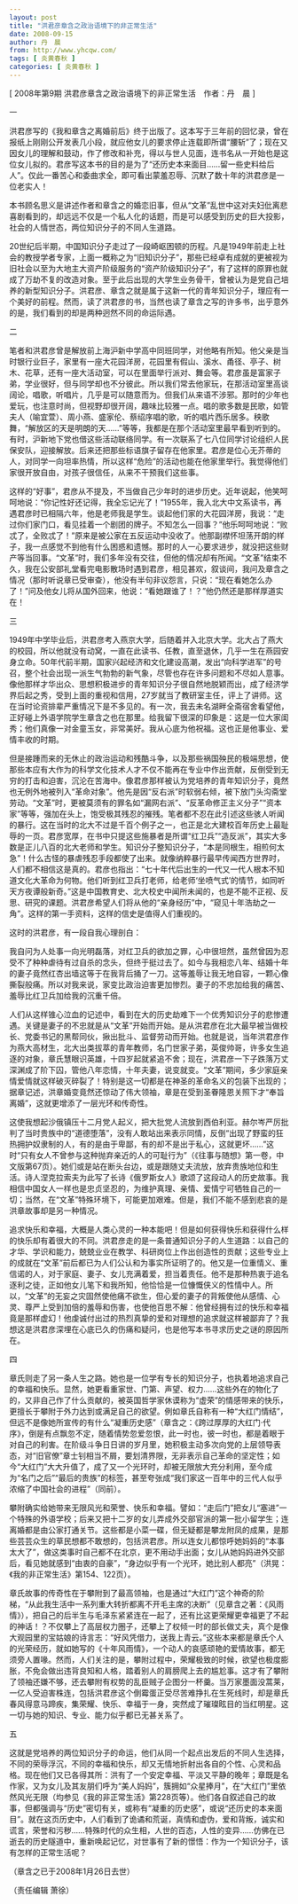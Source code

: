 ```yaml
---
layout: post
title: "洪君彦章含之政治语境下的非正常生活"
date: 2008-09-15
author: 丹　晨
from: http://www.yhcqw.com/
tags: [ 炎黄春秋 ]
categories: [ 炎黄春秋 ]
---
```



[ 2008年第9期 洪君彦章含之政治语境下的非正常生活　作者：丹　晨 ]

一


洪君彦写的《我和章含之离婚前后》终于出版了。这本写于三年前的回忆录，曾在报纸上刚刚公开发表几小段，就应他女儿的要求停止连载即所谓“腰斩”了；现在又因女儿的理解和鼓动，作了修改和补充，得以与世人见面，连书名从一开始也是这位女儿拟的。君彦写这本书的目的是为了“还历史本来面目……留一些史料给后人”。仅此一番苦心和委曲求全，即可看出蒙羞忍辱、沉默了数十年的洪君彦是一位老实人！


本书顾名思义是讲述作者和章含之的婚恋旧事，但从“文革”乱世中这对夫妇仳离悲喜剧看到的，却远远不仅是一个私人化的话题，而是可以感受到历史的巨大投影，社会的人情世态，两位知识分子的不同人生道路。


20世纪后半期，中国知识分子走过了一段崎岖困顿的历程。凡是1949年前走上社会的教授学者专家，上面一概称之为“旧知识分子”，那些已经卓有成就的更被视为旧社会以至为大地主大资产阶级服务的“资产阶级知识分子”，有了这样的原罪也就成了万劫不复的改造对象。至于此后出现的大学生业务骨干，曾被认为是党自己培养的新型知识分子。洪君彦、章含之就是属于这新一代的青年知识分子，理应有一个美好的前程。然而，读了洪君彦的书，当然也读了章含之写的许多书，出乎意外的是，我们看到的却是两种迥然不同的命运际遇。

二


笔者和洪君彦曾是解放前上海沪新中学高中同班同学，对他略有所知。他父亲是当时银行业巨子，家里有一座大花园洋房，花园里有假山、溪水、甬径、亭子、树木、花草，还有一座大活动室，可以在里面举行派对、舞会等。君彦虽是富家子弟，学业很好，但与同学却也不分彼此。所以我们常去他家玩，在那活动室里高谈阔论，唱歌，听唱片，几乎是可以随意而为。但我们从来语不涉邪。那时的少年也爱玩，也注意时尚，但视野却很开阔，趣味比较雅一点。唱的歌多数是民歌，如管夫人（喻宜萱）、周小燕、盛家伦、蔡绍序唱的歌，听的唱片西乐居多。秧歌舞，“解放区的天是明朗的天……”等等，我都是在那个活动室里最早看到听到的。有时，沪新地下党也借这些活动联络同学。有一次联系了七八位同学讨论组织人民保安队，迎接解放。后来还把那些标语旗子留存在他家里。君彦是位心无芥蒂的人，对同学一向坦率热情，所以这样“危险”的活动也能在他家里举行。我觉得他们家很开放自由，对孩子很信任，从来不干预我们这些事。


这样的“好事”，君彦从不提及，不当做自己少年时的进步历史。近年说起，他笑呵呵地说：“你记性好还记得，我全忘记光了！”1955年，我入北大中文系读书，再遇君彦时已相隔六年，他是老师我是学生。谈起他们家的大花园洋房，我说：“走过你们家门口，看见挂着一个剧团的牌子。不知怎么一回事？”他乐呵呵地说：“败忒了，全败忒了！”原来是被公家在五反运动中没收了。他那副襟怀坦荡开朗的样子，我一点感觉不到他有什么困惑和遗憾。那时的人一心要求进步，就没把这些财产等当回事。“文革”时，我们多年没有交往，但他的情况却有所闻。“文革”结束不久，我在公安部礼堂看完电影散场时遇到君彦，相见甚欢，叙谈间，我问及章含之情况（那时听说章已受审查），他没有半句非议怨言，只说：“现在看她怎么办了！”问及他女儿将从国外回来，他说：“看她跟谁了！？”他仍然还是那样厚道实在！

三


1949年中学毕业后，洪君彦考入燕京大学，后随着并入北京大学。北大占了燕大的校园，所以他就没有动窝，一直在此读书、任教，直至退休，几乎一生在燕园安身立命。50年代前半期，国家兴起经济和文化建设高潮，发出“向科学进军”的号召，整个社会出现一派生气勃勃的新气象，尽管也存在许多问题和不尽如人意事。像他那样才华出众、思想积极进步的青年知识分子很自然地脱颖而出，成了经济学界后起之秀，受到上面的重视和信用，27岁就当了教研室主任，评上了讲师。这在当时论资排辈严重情况下是不多见的。有一次，我去未名湖畔全斋宿舍看望他，正好碰上外语学院学生章含之也在那里。给我留下很深的印象是：这是一位大家闺秀；他们真像一对金童玉女，非常美好。我从心底为他祝福。这也正是他事业、爱情丰收的时期。


但是接踵而来的无休止的政治运动和残酷斗争，以及那些祸国殃民的极端思想，使那些本应有大作为的科学文化技术人才不仅不能再在专业中作出贡献，反倒受到无穷的打击和迫害，沉沦在苦海中。像君彦那样被认为党培养的青年知识分子，竟然也无例外地被列入“革命对象”。他先是因“反右派”时软弱右倾，被下放门头沟斋堂劳动。“文革”时，更被莫须有的罪名如“漏网右派”、“反革命修正主义分子”“资本家”等等，强加在头上，饱受极其残忍的摧残。笔者都不忍在此引述这些骇人听闻的暴行。这在当时的北大不过是千百个例子之一，也正是北大建校百年历史上最耻辱的一页。君彦宽厚，在书中只提这些施暴者是所谓“红卫兵”“造反派”，其实大多数是正儿八百的北大老师和学生。知识分子整知识分子，“本是同根生，相煎何太急”！什么古怪的暴虐残忍手段都使了出来。就像纳粹暴行最早传闻西方世界时，人们都不相信这是真的。君彦也指出：“七十年代后出生的一代又一代人根本不知道文化大革命为何物。他们听到红卫兵打老师，给老师‘坐喷气式’的情节，如同听天方夜谭般新奇。”这是中国教育史、北大校史中闻所未闻的，也是不能不正视、反思、研究的课题。洪君彦希望人们将从他的“亲身经历”中，“窥见十年浩劫之一角”。这样的第一手资料，这样的信史是值得人们重视的。

这时的洪君彦，有一段自我心理剖白：


我自问为人处事一向光明磊落，对红卫兵的欲加之罪，心中很坦然，虽然曾因为忍受不了种种虐待有过自杀的念头，但终于挺过去了。如今与我相恋八年、结婚十年的妻子竟然红杏出墙这等于在我背后捅了一刀。这等羞辱让我无地自容，一颗心像撕裂般痛。所以对我来说，家变比政治迫害更加惨烈。妻子的不忠加给我的痛苦、羞辱比红卫兵加给我的沉重千倍。


人们从这样锥心泣血的记述中，看到在大的历史劫难下一个优秀知识分子的悲惨遭遇。关键是妻子的不忠就是从“文革”开始而开始。是从洪君彦在北大最早被当做校长、党委书记的黑帮同伙，揪出批斗、监督劳动而开始。也就是说，当年洪君彦作为燕大高材生，北大出类拔萃的青年教师，名门世家子弟，英俊帅哥，许多女生追逐的对象，章氏慧眼识英雄，十四岁起就紧追不舍；现在，洪君彦一下子跌落万丈深渊成了阶下囚，管他八年恋情，十年夫妻，说变就变。“文革”期间，多少家庭亲情爱情就这样破灭碎裂了！特别是这一切都是在神圣的革命名义的包装下出现的；据章记述，洪章婚变竟然还惊动了伟大领袖，章是在受到圣眷隆恩关照下才“奉旨离婚”，这就更增添了一层光环和传奇性。


这使我想起沙俄镇压十二月党人起义，把大批党人流放到西伯利亚。赫尔岑严厉批判了当时贵族中的“道德堕落”，没有人敢站出来表示同情，反倒“出现了野蛮的狂热拥护奴隶制的人，有的是由于卑鄙，有的却不是出于私心，这就更坏……”这时“只有女人不曾参与这种抛弃亲近的人的可耻行为”（《往事与随想》第一卷，中文版第67页）。她们或是站在断头台边，或是跟随丈夫流放，放弃贵族地位和生活。诗人涅克拉索夫为此写了长诗《俄罗斯女人》歌颂了这段动人的历史故事。我相信中国女人一样也是忠贞坚忍的，为维护真理、亲情、爱情宁可牺牲自己的一切；当然，在“文革”特殊环境下，可能更加艰难。但是，我们不能不感到悲哀的是洪章故事却是另一种情况。


追求快乐和幸福，大概是人类心灵的一种本能吧！但是如何获得快乐和获得什么样的快乐却有着很大的不同。洪君彦走的是一条普通知识分子的人生道路：以自己的才华、学识和能力，兢兢业业在教学、科研岗位上作出创造性的贡献；这些专业上的成就在“文革”前后都已为人们公认和为事实所证明了的。他又是一位重情义、重信诺的人，对于家庭、妻子、女儿充满着爱，担当着责任。他不是那种热衷于追名逐利之徒，正如他女儿笔下和我所知，他恰恰是一位慷慨侠义的性情中人。所以，“文革”的无妄之灾固然使他痛不欲生，但心爱的妻子的背叛使他从感情、心灵、尊严上受到加倍的羞辱和伤害，也使他百思不解：他曾经拥有过的快乐和幸福竟是那样虚幻！他虔诚付出过的热烈真挚的爱和对理想的追求就这样被鄙弃了？我想这是洪君彦深埋在心底已久的伤痛和疑问，也是他写本书寻求历史之谜的原因所在。

四


章氏则走了另一条人生之路。她也是一位学有专长的知识分子，也执着地追求自己的幸福和快乐。显然，她更看重家世、门第、声望、权力……这些外在的物化了的，又非自己作了什么贡献的，被英国哲学家休谟称为“虚荣”的情感带来的快乐，更擅长于攀附于外力达到或满足自己的欲望。例如章氏自称有一种“大红门情结”，但远不是像她所宣传的有什么“凝重历史感”（章含之：《跨过厚厚的大红门·代序》，倒是有点飘忽不定，随着情势忽爱忽恨，此一时也，彼一时也，都是着眼于对自己的利害。在阶级斗争日日讲的岁月里，她积极主动多次向党的上层领导表态，对“旧官僚”章士钊相当不屑，要划清界限，无非表示自己革命的坚定性；如今“大红门”大大升值了，成了又一个光环时，却被无限放大充分利用，至今成为“名门之后”“最后的贵族”的标签，甚至夸张成“我们家这一百年中的三代人似乎浓缩了中国社会的进程”（同前）。


攀附确实给她带来无限风光和荣誉、快乐和幸福。譬如：“走后门”把女儿“塞进”一个特殊的外语学校；后来又把十二岁的女儿弄成外交部官派的第一批小留学生；连离婚都是由公家打通关节。这些都是小菜一碟，但无疑都是攀龙附凤的成果，是那些芸芸众生的草民想都不敢想的，包括洪君彦。所以连女儿都惊呼她妈妈的“本事太大了”，做这类事时自己都不在北京，更不用动手出面；女儿从她妈妈进外交部后，看见她就感到“由衷的自豪”，“身边似乎有一个光环，她比别人都亮”（洪晃：《我的非正常生活》第154、122页）。


章氏故事的传奇性在于攀附到了最高领袖，也是通过“大红门”这个神奇的阶梯，“从此我生活中一系列重大转折都离不开毛主席的决断”（见章含之著：《风雨情》），把自己的后半生与毛泽东紧紧连在一起了，还有比这更荣耀更幸福更了不起的神话！？不仅攀上了高层权力圈子，还攀上了权倾一时的部长做丈夫，真个是像大观园里的宝姑娘的诗言志：“好风凭借力，送我上青云。”这些本来都是章氏个人的光荣经历，就如她写的《十年风雨情》，一个动人的哀感顽艳的爱情故事，都无须旁人置喙。然而，人们关注的是，攀附过程中，荣耀极致的时候，欲望也极度膨胀，不免会做出违背良知和人格，踏着别人的肩膀爬上去的尴尬事。这才有了攀附了领袖还嫌不够，还去攀附有权势的乱臣贼子企图分一杯羹。当万家墨面没蒿莱，一亿人受迫害株连，包括洪君彦这个倒霉蛋正受尽苦难挣扎在生死线时，却是章氏春风得意马蹄疾，集荣耀、快乐、幸福于一身，突然成了璀璨眩目的当红明星。这一切与她的知识、专业、能力似乎都已无甚关系了。

五


这就是党培养的两位知识分子的命运，他们从同一个起点出发后的不同人生选择，不同的荣辱浮沉，不同的幸福和快乐，却又无情地折射出各自的个性、心灵和品格。现在他们又已各得其所：洪有了一个安定幸福、平淡又平静的晚年；章既是名作家，又为女儿及其友朋们呼为“美人妈妈”，簇拥如“众星捧月”，在“大红门”里依然风光无限（均参见《我的非正常生活》第228页等）。他们各自叙述自己的故事，但都强调与“历史”密切有关，或称有“凝重的历史感”，或说“还历史的本来面目”。就在这页历史中，人们看到了诡谲和荒诞，真情和虚伪，爱和背叛，诚实和谎言，荣誉和污秽……特殊时代的众生相，人世的百态，人性的变异……仿佛在已逝去的历史隧道中，重新唤起记忆，对世事有了新的憬悟：作为一个知识分子，该有怎样的正常生活呢？

（章含之已于2008年1月26日去世）

（责任编辑 萧徐）


